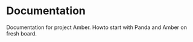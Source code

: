 Documentation
=============

Documentation for project Amber. Howto start with Panda and Amber on fresh board.
